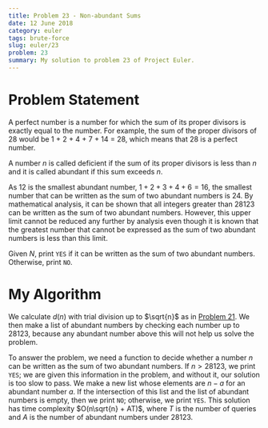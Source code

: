 ```yaml
---
title: Problem 23 - Non-abundant Sums
date: 12 June 2018
category: euler
tags: brute-force
slug: euler/23
problem: 23
summary: My solution to problem 23 of Project Euler.
---
```


# Problem Statement

A perfect number is a number for which the sum of its proper divisors is exactly equal to the number. For example, the sum of the proper divisors of 28 would be 1 + 2 + 4 + 7 + 14 = 28, which means that 28 is a perfect number.

A number $n$ is called deficient if the sum of its proper divisors is less than $n$ and it is called abundant if this sum exceeds $n$.

As 12 is the smallest abundant number, $1 + 2 + 3 + 4 + 6 = 16$, the smallest number that can be written as the sum of two abundant numbers is 24. By mathematical analysis, it can be shown that all integers greater than 28123 can be written as the sum of two abundant numbers. However, this upper limit cannot be reduced any further by analysis even though it is known that the greatest number that cannot be expressed as the sum of two abundant numbers is less than this limit.

Given $N$, print `YES` if it can be written as the sum of two abundant numbers.
Otherwise, print `NO`.

# My Algorithm

We calculate $d(n)$ with trial division up to $\sqrt{n}$ as in [Problem 21](../21/).
We then make a list of abundant numbers by checking each number up to 28123, because any abundant number above this will not help us solve the problem.

To answer the problem, we need a function to decide whether a number $n$ can be written as the sum of two abundant numbers.
If $n > 28123$, we print `YES`; we are given this information in the problem, and without it, our solution is too slow to pass.
We make a new list whose elements are $n - a$ for an abundant number $a$.
If the intersection of this list and the list of abundant numbers is empty, then we print `NO`; otherwise, we print `YES`.
This solution has time complexity $O(n\sqrt{n} + AT)$, where $T$ is the number of queries and $A$ is the number of abundant numbers under 28123.